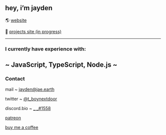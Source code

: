 ## hey, i’m jayden

🌎 [website](https://jae.earth)

📝 [projects site (in progress)](https://www.jae.monster)

---

### I currently have experience with: 
~ JavaScript, TypeScript, Node.js ~
---

### Contact

mail ~ [jayden@jae.earth](mailto:jayden@jae.earth)  

twitter ~ [@t_boynextdoor](https://twitter.com/t_boynextdoor)  

discord.bio ~ [_ _#1558](https://discord.bio/p/td)

[patreon](https://www.patreon.com/tbnd?fan_landing=true)

[buy me a coffee](https://www.buymeacoffee.com/tbnd)
